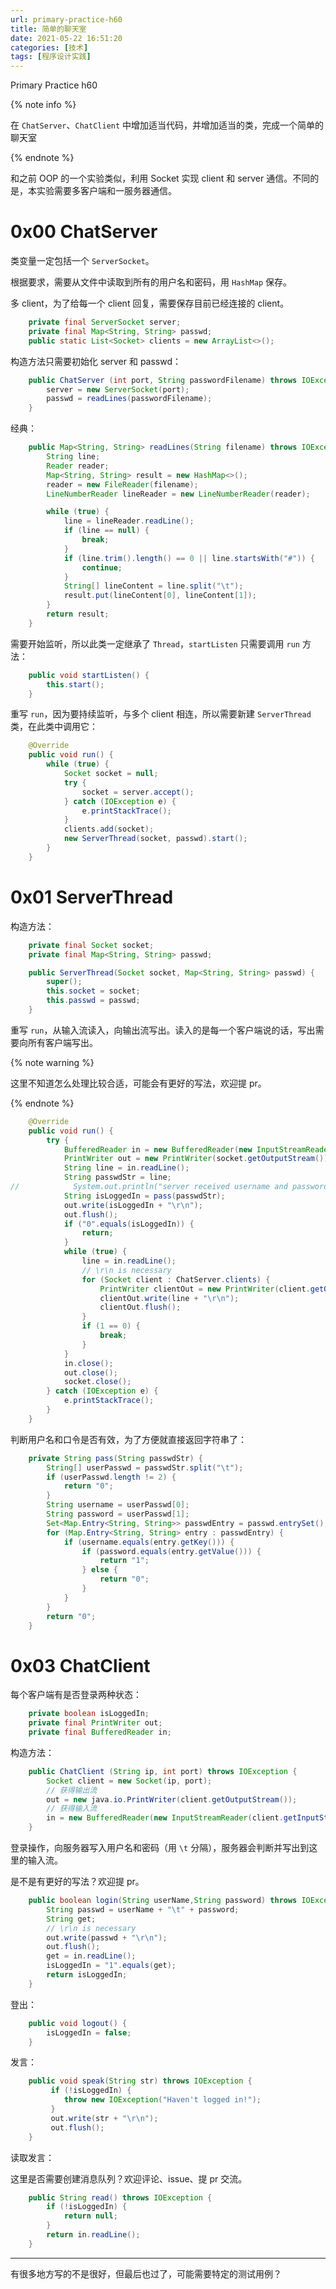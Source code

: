 ```yaml
---
url: primary-practice-h60
title: 简单的聊天室
date: 2021-05-22 16:51:20
categories: [技术]
tags: [程序设计实践]
---
```


Primary Practice h60

<!--more-->

{% note info %}

在 `ChatServer`、`ChatClient` 中增加适当代码，并增加适当的类，完成一个简单的聊天室

{% endnote %}

和之前 OOP 的一个实验类似，利用 Socket 实现 client 和 server 通信。不同的是，本实验需要多客户端和一服务器通信。

# 0x00 ChatServer

类变量一定包括一个 `ServerSocket`。

根据要求，需要从文件中读取到所有的用户名和密码，用 `HashMap` 保存。

多 client，为了给每一个 client 回复，需要保存目前已经连接的 client。

```java
	private final ServerSocket server;
	private final Map<String, String> passwd;
	public static List<Socket> clients = new ArrayList<>();
```

构造方法只需要初始化 server 和 passwd：

```java
	public ChatServer (int port, String passwordFilename) throws IOException {
		server = new ServerSocket(port);
		passwd = readLines(passwordFilename);
	}
```

经典：

```java
	public Map<String, String> readLines(String filename) throws IOException {
		String line;
		Reader reader;
		Map<String, String> result = new HashMap<>();
		reader = new FileReader(filename);
		LineNumberReader lineReader = new LineNumberReader(reader);

		while (true) {
			line = lineReader.readLine();
			if (line == null) {
				break;
			}
			if (line.trim().length() == 0 || line.startsWith("#")) {
				continue;
			}
			String[] lineContent = line.split("\t");
			result.put(lineContent[0], lineContent[1]);
		}
		return result;
	}
```

需要开始监听，所以此类一定继承了 `Thread`，`startListen` 只需要调用 `run` 方法：

```java
	public void startListen() {
		this.start();
	}
```

重写 `run`，因为要持续监听，与多个 client 相连，所以需要新建 `ServerThread` 类，在此类中调用它：

```java
	@Override
	public void run() {
		while (true) {
			Socket socket = null;
			try {
				socket = server.accept();
			} catch (IOException e) {
				e.printStackTrace();
			}
			clients.add(socket);
			new ServerThread(socket, passwd).start();
		}
	}
```

# 0x01 ServerThread

构造方法：

```java
    private final Socket socket;
    private final Map<String, String> passwd;

    public ServerThread(Socket socket, Map<String, String> passwd) {
        super();
        this.socket = socket;
        this.passwd = passwd;
    }
```

重写 `run`，从输入流读入，向输出流写出。读入的是每一个客户端说的话，写出需要向所有客户端写出。

{% note warning %}

这里不知道怎么处理比较合适，可能会有更好的写法，欢迎提 pr。

{% endnote %}

```java
    @Override
    public void run() {
        try {
            BufferedReader in = new BufferedReader(new InputStreamReader(socket.getInputStream()));
            PrintWriter out = new PrintWriter(socket.getOutputStream());
            String line = in.readLine();
            String passwdStr = line;
//            System.out.println("server received username and password: " + passwdStr);
            String isLoggedIn = pass(passwdStr);
            out.write(isLoggedIn + "\r\n");
            out.flush();
            if ("0".equals(isLoggedIn)) {
                return;
            }
            while (true) {
                line = in.readLine();
                // \r\n is necessary
                for (Socket client : ChatServer.clients) {
                    PrintWriter clientOut = new PrintWriter(client.getOutputStream());
                    clientOut.write(line + "\r\n");
                    clientOut.flush();
                }
                if (1 == 0) {
                    break;
                }
            }
            in.close();
            out.close();
            socket.close();
        } catch (IOException e) {
            e.printStackTrace();
        }
    }
```

判断用户名和口令是否有效，为了方便就直接返回字符串了：

```java
    private String pass(String passwdStr) {
        String[] userPasswd = passwdStr.split("\t");
        if (userPasswd.length != 2) {
            return "0";
        }
        String username = userPasswd[0];
        String password = userPasswd[1];
        Set<Map.Entry<String, String>> passwdEntry = passwd.entrySet();
        for (Map.Entry<String, String> entry : passwdEntry) {
            if (username.equals(entry.getKey())) {
                if (password.equals(entry.getValue())) {
                    return "1";
                } else {
                    return "0";
                }
            }
        }
        return "0";
    }
```

# 0x03 ChatClient

每个客户端有是否登录两种状态：

```java
	private boolean isLoggedIn;
	private final PrintWriter out;
	private final BufferedReader in;
```

构造方法：

```java
	public ChatClient (String ip, int port) throws IOException {
		Socket client = new Socket(ip, port);
		// 获得输出流
		out = new java.io.PrintWriter(client.getOutputStream());
		// 获得输入流
		in = new BufferedReader(new InputStreamReader(client.getInputStream()));
	}
```

登录操作，向服务器写入用户名和密码（用 `\t` 分隔），服务器会判断并写出到这里的输入流。

是不是有更好的写法？欢迎提 pr。

```java
	public boolean login(String userName,String password) throws IOException {
		String passwd = userName + "\t" + password;
		String get;
		// \r\n is necessary
		out.write(passwd + "\r\n");
		out.flush();
		get = in.readLine();
		isLoggedIn = "1".equals(get);
		return isLoggedIn;
	}
```

登出：

```java
	public void logout() {
		isLoggedIn = false;
	}
```

发言：

```java
	public void speak(String str) throws IOException {
		 if (!isLoggedIn) {
		 	throw new IOException("Haven't logged in!");
		 }
		 out.write(str + "\r\n");
		 out.flush();
	}
```

读取发言：

这里是否需要创建消息队列？欢迎评论、issue、提 pr 交流。

```java
	public String read() throws IOException {
		if (!isLoggedIn) {
			return null;
		}
		return in.readLine();
	}
```

---

有很多地方写的不是很好，但最后也过了，可能需要特定的测试用例？
